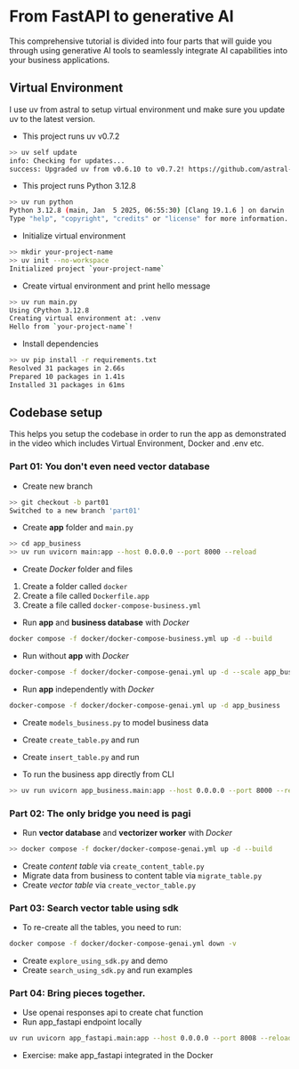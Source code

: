 # From FastAPI to generative AI
This comprehensive tutorial is divided into four parts that will guide you through using generative AI tools to seamlessly integrate AI capabilities into your business applications.

## Virtual Environment
I use uv from astral to setup virtual environment und make sure you update uv to the latest version. 

- This project runs uv v0.7.2
```bash
>> uv self update
info: Checking for updates...
success: Upgraded uv from v0.6.10 to v0.7.2! https://github.com/astral-sh/uv/releases/tag/0.7.2
```

- This project runs Python 3.12.8
```bash
>> uv run python
Python 3.12.8 (main, Jan  5 2025, 06:55:30) [Clang 19.1.6 ] on darwin
Type "help", "copyright", "credits" or "license" for more information.
```

- Initialize virtual environment
```bash
>> mkdir your-project-name
>> uv init --no-workspace
Initialized project `your-project-name`
```

- Create virtual environment and print hello message
```bash
>> uv run main.py
Using CPython 3.12.8
Creating virtual environment at: .venv
Hello from `your-project-name`!
```

- Install dependencies
```bash
>> uv pip install -r requirements.txt
Resolved 31 packages in 2.66s
Prepared 10 packages in 1.41s
Installed 31 packages in 61ms
```

## Codebase setup
This helps you setup the codebase in order to run the app as demonstrated in the video which includes Virtual Environment, Docker and .env etc.

### Part 01: You don't even need vector database
- Create new branch
```bash
>> git checkout -b part01
Switched to a new branch 'part01'
```

- Create **app** folder and `main.py`
```bash
>> cd app_business
>> uv run uvicorn main:app --host 0.0.0.0 --port 8000 --reload
```

- Create *Docker* folder and files
01. Create a folder called `docker`<br>
02. Create a file called `Dockerfile.app`<br>
03. Create a file called `docker-compose-business.yml`<br>

- Run **app** and **business database** with *Docker*
```bash
docker compose -f docker/docker-compose-business.yml up -d --build
```

- Run without **app** with *Docker*
```bash
docker-compose -f docker/docker-compose-genai.yml up -d --scale app_business=0
```

- Run **app** independently with *Docker*
```bash
docker-compose -f docker/docker-compose-genai.yml up -d app_business
```


- Create `models_business.py` to model business data
- Create `create_table.py` and run
- Create `insert_table.py` and run

- To run the business app directly from CLI
```bash
>> uv run uvicorn app_business.main:app --host 0.0.0.0 --port 8000 --reload
```

### Part 02: The only bridge you need is pagi
- Run **vector database** and **vectorizer worker** with *Docker*
```bash
>> docker compose -f docker/docker-compose-genai.yml up -d --build
```

- Create *content table* via `create_content_table.py`
- Migrate data from business to content table via `migrate_table.py`
- Create *vector table* via `create_vector_table.py`

### Part 03: Search vector table using sdk
- To re-create all the tables, you need to run:
```bash
docker compose -f docker/docker-compose-genai.yml down -v
```

- Create `explore_using_sdk.py` and demo
- Create `search_using_sdk.py` and run examples

### Part 04: Bring pieces together.
- Use openai responses api to create chat function
- Run app_fastapi endpoint locally
```bash
uv run uvicorn app_fastapi.main:app --host 0.0.0.0 --port 8008 --reload
```
- Exercise: make app_fastapi integrated in the Docker
